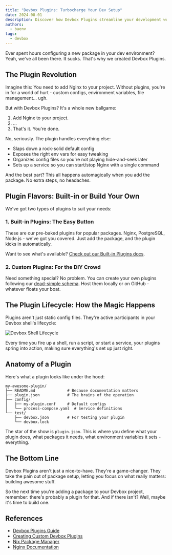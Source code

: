```yaml
---
title: "Devbox Plugins: Turbocharge Your Dev Setup"
date: 2024-08-01
description: Discover how Devbox Plugins streamline your development workflow by automating package setup and configuration
authors:
  - baenv
tags:
  - devbox
---
```


Ever spent hours configuring a new package in your dev environment? Yeah, we've all been there. It sucks. That's why we created Devbox Plugins.

## The Plugin Revolution

Imagine this: You need to add Nginx to your project. Without plugins, you're in for a world of hurt - custom configs, environment variables, file management... ugh.

But with Devbox Plugins? It's a whole new ballgame:

1. Add Nginx to your project.
2. ...
3. That's it. You're done.

No, seriously. The plugin handles everything else:

- Slaps down a rock-solid default config
- Exposes the right env vars for easy tweaking
- Organizes config files so you're not playing hide-and-seek later
- Sets up a service so you can start/stop Nginx with a single command

And the best part? This all happens automagically when you add the package. No extra steps, no headaches.

## Plugin Flavors: Built-in or Build Your Own

We've got two types of plugins to suit your needs:

### 1. Built-in Plugins: The Easy Button

These are our pre-baked plugins for popular packages. Nginx, PostgreSQL, Node.js - we've got you covered. Just add the package, and the plugin kicks in automatically.

Want to see what's available? [Check out our Built-in Plugins docs](https://www.jetify.com/devbox/docs/guides/plugins/#using-plugins).

### 2. Custom Plugins: For the DIY Crowd

Need something special? No problem. You can create your own plugins following our [dead-simple schema](https://www.jetify.com/devbox/docs/guides/creating_plugins/#plugin-design). Host them locally or on GitHub - whatever floats your boat.

## The Plugin Lifecycle: How the Magic Happens

Plugins aren't just static config files. They're active participants in your Devbox shell's lifecycle:

![Devbox Shell Lifecycle](assets/devboxshell_lifecycle.webp)

Every time you fire up a shell, run a script, or start a service, your plugins spring into action, making sure everything's set up just right.

## Anatomy of a Plugin

Here's what a plugin looks like under the hood:

```
my-awesome-plugin/
├── README.md              # Because documentation matters
├── plugin.json            # The brains of the operation
├── config/
│   ├── my-plugin.conf     # Default configs
│   └── process-compose.yaml  # Service definitions
└── test/
    ├── devbox.json        # For testing your plugin
    └── devbox.lock
```

The star of the show is `plugin.json`. This is where you define what your plugin does, what packages it needs, what environment variables it sets - everything.

## The Bottom Line

Devbox Plugins aren't just a nice-to-have. They're a game-changer. They take the pain out of package setup, letting you focus on what really matters: building awesome stuff.

So the next time you're adding a package to your Devbox project, remember: there's probably a plugin for that. And if there isn't? Well, maybe it's time to build one.

## References

- [Devbox Plugins Guide](https://www.jetify.com/devbox/docs/guides/plugins/)
- [Creating Custom Devbox Plugins](https://www.jetify.com/devbox/docs/guides/creating_plugins/)
- [Nix Package Manager](https://nixos.org/)
- [Nginx Documentation](https://nginx.org/en/docs/)
